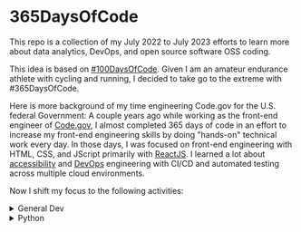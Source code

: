 # 365DaysOfCode

This repo is a collection of my July 2022 to July 2023 efforts to learn more about data analytics, DevOps, and open source software OSS coding.

This idea is based on [#100DaysOfCode](https://www.100daysofcode.com/). Given I am an amateur endurance athlete with cycling and running, I decided to take go to the extreme with #365DaysOfCode. 

Here is more background of my time engineering Code.gov for the U.S. federal Government: A couple years ago while working as the front-end engineer of [Code.gov](https://code.gov/), I almost completed 365 days of code in an effort to increase my front-end engineering skills by doing "hands-on" technical work every day. In those days, I was focused on front-end engineering with HTML, CSS, and JScript primarily with [ReactJS](https://reactjs.org/). I learned a lot about [accessibility](https://pa11y.org/) and [DevOps](https://en.wikipedia.org/wiki/DevOps) engineering with CI/CD and automated testing across multiple cloud environments.

Now I shift my focus to the following activities:

<details>
<summary>General Dev</summary>

| Content | Description | Progress | Repo |
| ----- | ----- | ----- | ----- |
| [Visual Studio Code Crash Course](https://www.youtube.com/watch?v=WPqXP_kLzpo) | Visual Studio Code (VS Code) is a free code editor made by Microsoft. In this course you will learn how to use this popular code editor. You will also learn tips and tricks to make it even easier to use. | Completed | [Code](https://github.com/opensource-joe/freecodecamp/blob/main/VSCode.md) |

</details>

<details>
<summary>Python</summary>

| Content | Description | Progress | Repo |
| ----- | ----- | ----- | ----- |
| [Introducing Python, 2nd Ed by Bill Lubanovic](https://learning.oreilly.com/library/view/introducing-python-2nd/9781492051374/) | Easy to understand and fun to read, this updated edition of Introducing Python is ideal for beginning programmers as well as those new to the language. This book provides a strong foundation in the language, including best practices for testing, debugging, code reuse, and other development tips. This book also shows you how to use Python for applications in business, science, and the arts, using various Python tools and open source packages. | In progress | [Code](https://github.com/opensource-joe/introducing-python-practice) |
| [Real Python: Introduction to Python Learning Path](https://realpython.com/learning-paths/python3-introduction/) | Learn fundamental concepts for Python beginners that will help you get started on your journey to learn Python. These tutorials focus on the absolutely essential things you need to know about Python. | In Progress | [Code](https://github.com/opensource-joe/learnpython-intropython-learningpath) |
| [Real Python](https://realpython.com/) files | Python tutorials for developers of all skill levels, Python books and courses, Python news, code examples, articles, and more. | Continuous | [Repo](https://github.com/opensource-joe/realpython) |

</details>
